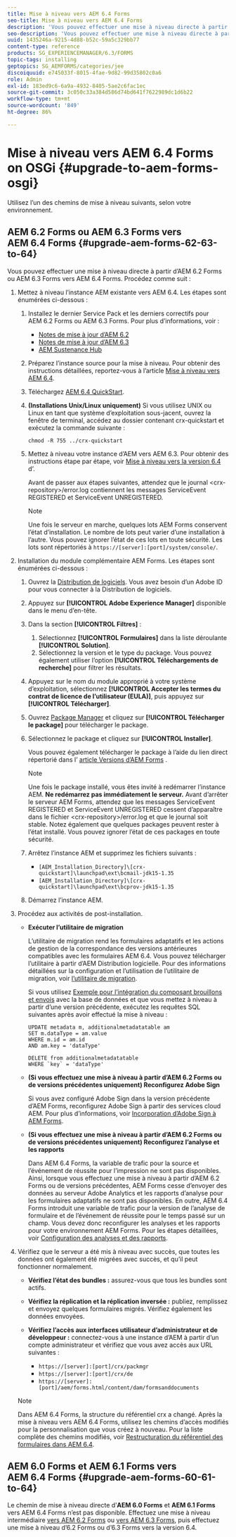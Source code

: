 ```yaml
---
title: Mise à niveau vers AEM 6.4 Forms
seo-title: Mise à niveau vers AEM 6.4 Forms
description: 'Vous pouvez effectuer une mise à niveau directe à partir de AEM 6.1 Forms, AEM 6.2 Forms et LiveCycle ES4 SP1 vers AEM 6.3 Forms. '
seo-description: 'Vous pouvez effectuer une mise à niveau directe à partir de AEM 6.1 Forms, AEM 6.2 Forms et LiveCycle ES4 SP1 vers AEM 6.3 Forms. '
uuid: 1435246a-9215-4d88-b52c-59a5c329bb77
content-type: reference
products: SG_EXPERIENCEMANAGER/6.3/FORMS
topic-tags: installing
geptopics: SG_AEMFORMS/categories/jee
discoiquuid: e745033f-8015-4fae-9d82-99d35802c0a6
role: Admin
exl-id: 183ed9c6-6a9a-4932-8405-5ae2c6fac1ec
source-git-commit: 3c050c33a384d586d74bd641f7622989dc1d6b22
workflow-type: tm+mt
source-wordcount: '849'
ht-degree: 86%

---
```


# Mise à niveau vers AEM 6.4 Forms on OSGi {#upgrade-to-aem-forms-osgi}

Utilisez l’un des chemins de mise à niveau suivants, selon votre environnement.

## AEM 6.2 Forms ou AEM 6.3 Forms vers AEM 6.4 Forms {#upgrade-aem-forms-62-63-to-64}

Vous pouvez effectuer une mise à niveau directe à partir d’AEM 6.2 Forms ou AEM 6.3 Forms vers AEM 6.4 Forms. Procédez comme suit :

1. Mettez à niveau l’instance AEM existante vers AEM 6.4. Les étapes sont énumérées ci-dessous :

   1. Installez le dernier Service Pack et les derniers correctifs pour AEM 6.2 Forms ou AEM 6.3 Forms. Pour plus d’informations, voir :

      * [Notes de mise à jour d’AEM 6.2](https://helpx.adobe.com/fr/experience-manager/6-2/release-notes.html)
      * [Notes de mise à jour d’AEM 6.3](https://helpx.adobe.com/experience-manager/6-3/release-notes.html)
      * [AEM Sustenance Hub](https://experienceleague.adobe.com/docs/experience-manager-release-information/aem-release-updates/aem-releases-updates.html?lang=fr)
   1. Préparez l’instance source pour la mise à niveau. Pour obtenir des instructions détaillées, reportez-vous à l’article [Mise à niveau vers AEM 6.4](/help/sites-deploying/upgrade.md#preparing%20the%20source%20instance).
   1. Téléchargez [AEM 6.4 QuickStart](/help/sites-deploying/deploy.md#getting%20the%20software).
   1. **(Installations Unix/Linux uniquement)** Si vous utilisez UNIX ou Linux en tant que système d’exploitation sous-jacent, ouvrez la fenêtre de terminal, accédez au dossier contenant crx-quickstart et exécutez la commande suivante :

      `chmod -R 755 ../crx-quickstart`

   1. Mettez à niveau votre instance d’AEM vers AEM 6.3. Pour obtenir des instructions étape par étape, voir [Mise à niveau vers la version 6.4](/help/sites-deploying/upgrade.md) d’.

      Avant de passer aux étapes suivantes, attendez que le journal &lt;crx-repository>/error.log contiennent les messages ServiceEvent REGISTERED et ServiceEvent UNREGISTERED.

      >[!NOTE]
      >
      >Une fois le serveur en marche, quelques lots AEM Forms conservent l’état d’installation. Le nombre de lots peut varier d’une installation à l’autre. Vous pouvez ignorer l’état de ces lots en toute sécurité. Les lots sont répertoriés à `https://[server]:[port]/system/console/`.


1. Installation du module complémentaire AEM Forms. Les étapes sont énumérées ci-dessous :

   1. Ouvrez la [Distribution de logiciels](https://experience.adobe.com/downloads). Vous avez besoin d’un Adobe ID pour vous connecter à la Distribution de logiciels.
   1. Appuyez sur **[!UICONTROL Adobe Experience Manager]** disponible dans le menu d’en-tête.
   1. Dans la section **[!UICONTROL Filtres]** :
      1. Sélectionnez **[!UICONTROL Formulaires]** dans la liste déroulante **[!UICONTROL Solution]**.
      1. Sélectionnez la version et le type du package. Vous pouvez également utiliser l’option **[!UICONTROL Téléchargements de recherche]** pour filtrer les résultats.
   1. Appuyez sur le nom du module approprié à votre système d’exploitation, sélectionnez **[!UICONTROL Accepter les termes du contrat de licence de l’utilisateur (EULA)]**, puis appuyez sur **[!UICONTROL Télécharger]**.
   1. Ouvrez [Package Manager](https://docs.adobe.com/content/help/fr/experience-manager-65/administering/contentmanagement/package-manager.html) et cliquez sur **[!UICONTROL Télécharger le package]** pour télécharger le package.
   1. Sélectionnez le package et cliquez sur **[!UICONTROL Installer]**.

      Vous pouvez également télécharger le package à l’aide du lien direct répertorié dans l’ [article Versions d’AEM Forms](https://helpx.adobe.com/fr/aem-forms/kb/aem-forms-releases.html) .

      >[!NOTE]
      >
      >Une fois le package installé, vous êtes invité à redémarrer l’instance AEM. **Ne redémarrez pas immédiatement le serveur.** Avant d’arrêter le serveur AEM Forms, attendez que les messages ServiceEvent REGISTERED et ServiceEvent UNREGISTERED cessent d’apparaître dans le fichier &lt;crx-repository>/error.log et que le journal soit stable. Notez également que quelques packages peuvent rester à l’état installé. Vous pouvez ignorer l’état de ces packages en toute sécurité.

   1. Arrêtez l’instance AEM et supprimez les fichiers suivants :

      * `[AEM_Installation_Directory]\[crx-quickstart]\launchpad\ext\bcmail-jdk15-1.35`
      * `[AEM_Installation_Directory]\[crx-quickstart]\launchpad\ext\bcprov-jdk15-1.35`
   1. Démarrez l’instance AEM.


1. Procédez aux activités de post-installation.

   * **Exécuter l’utilitaire de migration**

      L’utilitaire de migration rend les formulaires adaptatifs et les actions de gestion de la correspondance des versions antérieures compatibles avec les formulaires AEM 6.4. Vous pouvez télécharger l’utilitaire à partir d’AEM Distribution logicielle. Pour des informations détaillées sur la configuration et l’utilisation de l’utilitaire de migration, voir [l’utilitaire de migration](/help/forms/using/migration-utility.md).

      Si vous utilisez [Exemple pour l’intégration du composant brouillons et envois](integrate-draft-submission-database.md) avec la base de données et que vous mettez à niveau à partir d’une version précédente, exécutez les requêtes SQL suivantes après avoir effectué la mise à niveau :

      ```
      UPDATE metadata m, additionalmetadatatable am
      SET m.dataType = am.value
      WHERE m.id = am.id
      AND am.key = 'dataType'
      ```

      ```
      DELETE from additionalmetadatatable
      WHERE `key` = 'dataType'
      ```

   * **(Si vous effectuez une mise à niveau à partir d’AEM 6.2 Forms ou de versions précédentes uniquement) Reconfigurez Adobe Sign**

      Si vous avez configuré Adobe Sign dans la version précédente d’AEM Forms, reconfigurez Adobe Sign à partir des services cloud AEM. Pour plus d’informations, voir [Incorporation d’Adobe Sign à AEM Forms](/help/forms/using/adobe-sign-integration-adaptive-forms.md).

   * **(Si vous effectuez une mise à niveau à partir d’AEM 6.2 Forms ou de versions précédentes uniquement) Reconfigurez l’analyse et les rapports**

      Dans AEM 6.4 Forms, la variable de trafic pour la source et l’événement de réussite pour l’impression ne sont pas disponibles. Ainsi, lorsque vous effectuez une mise à niveau à partir d’AEM 6.2 Forms ou de versions précédentes, AEM Forms cesse d’envoyer des données au serveur Adobe Analytics et les rapports d’analyse pour les formulaires adaptatifs ne sont pas disponibles. En outre, AEM 6.4 Forms introduit une variable de trafic pour la version de l’analyse de formulaire et de l’événement de réussite pour le temps passé sur un champ. Vous devez donc reconfigurer les analyses et les rapports pour votre environnement AEM Forms. Pour les étapes détaillées, voir [Configuration des analyses et des rapports](/help/forms/using/configure-analytics-forms-documents.md).

1. Vérifiez que le serveur a été mis à niveau avec succès, que toutes les données ont également été migrées avec succès, et qu’il peut fonctionner normalement.

   * **Vérifiez l’état des bundles :** assurez-vous que tous les bundles sont actifs.
   * **Vérifiez la réplication et la réplication inversée :** publiez, remplissez et envoyez quelques formulaires migrés. Vérifiez également les données envoyées.
   * **Vérifiez l’accès aux interfaces utilisateur d’administrateur et de développeur :** connectez-vous à une instance d’AEM à partir d’un compte administrateur et vérifiez que vous avez accès aux URL suivantes :

      * `https://[server]:[port]/crx/packmgr`
      * `https://[server]:[port]/crx/de`
      * `https://[server]:[port]/aem/forms.html/content/dam/formsanddocuments`

   >[!NOTE]
   Dans AEM 6.4 Forms, la structure du référentiel crx a changé. Après la mise à niveau vers AEM 6.4 Forms, utilisez les chemins d’accès modifiés pour la personnalisation que vous créez à nouveau. Pour la liste complète des chemins modifiés, voir [Restructuration du référentiel des formulaires dans AEM 6.4](/help/sites-deploying/forms-repository-restructuring-in-aem-6-4.md).

## AEM 6.0 Forms et AEM 6.1 Forms vers AEM 6.4 Forms {#upgrade-aem-forms-60-61-to-64}

Le chemin de mise à niveau directe d’**AEM 6.0 Forms** et **AEM 6.1 Forms** vers AEM 6.4 Forms n’est pas disponible. Effectuez une mise à niveau intermédiaire [vers AEM 6.2 Forms](/help/forms/using/upgrade.md) ou [vers AEM 6.3 Forms](/help/forms/using/upgrade.md), puis effectuez une mise à niveau d’6.2 Forms ou d’6.3 Forms vers la version 6.4.
